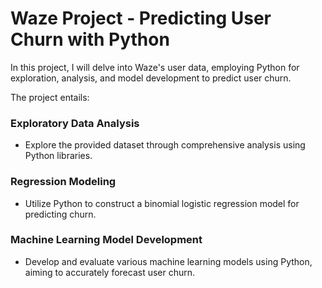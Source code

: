 # Waze Project - Predicting User Churn with Python

In this project, I will delve into Waze's user data, employing Python for exploration, analysis, and model development to predict user churn.

The project entails:

### Exploratory Data Analysis
- Explore the provided dataset through comprehensive analysis using Python libraries.

### Regression Modeling
- Utilize Python to construct a binomial logistic regression model for predicting churn.

### Machine Learning Model Development
- Develop and evaluate various machine learning models using Python, aiming to accurately forecast user churn.

